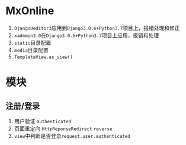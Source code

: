 # MxOnline
1. `DjangoUeditor3`应用到`Django3.0.6+Python3.7`项目上，报错处理和修正
2. `xadmmin3.0`在`Django3.0.6+Python3.7`项目上应用，报错和处理
3. `static`目录配置
4. `media`目录配置
5. `TemplateView.as_view()`

# 模块
## 注册/登录
1. 用户验证 `authenticated`
2. 页面重定向 `HttpReponseRedirect` `reverse`
3. `view`中判断是否登录`request.user.authenticated`